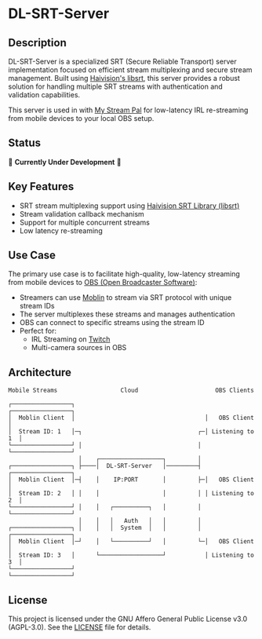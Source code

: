 # DL-SRT-Server

## Description
DL-SRT-Server is a specialized SRT (Secure Reliable Transport) server implementation focused on efficient stream multiplexing and secure stream management. Built using [Haivision's libsrt](https://github.com/Haivision/srt), this server provides a robust solution for handling multiple SRT streams with authentication and validation capabilities.

This server is used in with [My Stream Pal](https://mystreampal.com) for low-latency IRL re-streaming from mobile devices to your local OBS setup.

## Status
🚧 **Currently Under Development** 🚧

## Key Features
- SRT stream multiplexing support using [Haivision SRT Library (libsrt)](https://github.com/Haivision/srt)
- Stream validation callback mechanism
- Support for multiple concurrent streams
- Low latency re-streaming

## Use Case
The primary use case is to facilitate high-quality, low-latency streaming from mobile devices to [OBS (Open Broadcaster Software)](https://obsproject.com/):
- Streamers can use [Moblin](https://github.com/eerimoq/moblin) to stream via SRT protocol with unique stream IDs
- The server multiplexes these streams and manages authentication
- OBS can connect to specific streams using the stream ID
- Perfect for:
    - IRL Streaming on [Twitch](https://www.twitch.tv/)
    - Multi-camera sources in OBS

## Architecture
```
Mobile Streams                  Cloud                      OBS Clients
                                   
┌─────────────────┐                                     ┌─────────────────┐
│  Moblin Client  │                                     │   OBS Client    │
│  Stream ID: 1   │─┐                                 ┌─│ Listening to 1  │
└─────────────────┘ │                                 │ └─────────────────┘
                    │    ┌──────────────────┐         │
┌─────────────────┐ ├────│  DL-SRT-Server   │─────────┤ ┌─────────────────┐
│  Moblin Client  │─┤    │    IP:PORT       │         ├─│   OBS Client    │
│  Stream ID: 2   │ │    │                  │         │ │ Listening to 2  │
└─────────────────┘ │    │   ┌──────────┐   │         │ └─────────────────┘
                    │    │   │   Auth   │   │         │
┌─────────────────┐ │    │   │  System  │   │         │ ┌─────────────────┐
│  Moblin Client  │─┘    │   └──────────┘   │         └─│   OBS Client    │
│  Stream ID: 3   │      └──────────────────┘           │ Listening to 3  │
└─────────────────┘                                     └─────────────────┘
```
## License
This project is licensed under the GNU Affero General Public License v3.0 (AGPL-3.0). See the [LICENSE](LICENSE) file for details.

